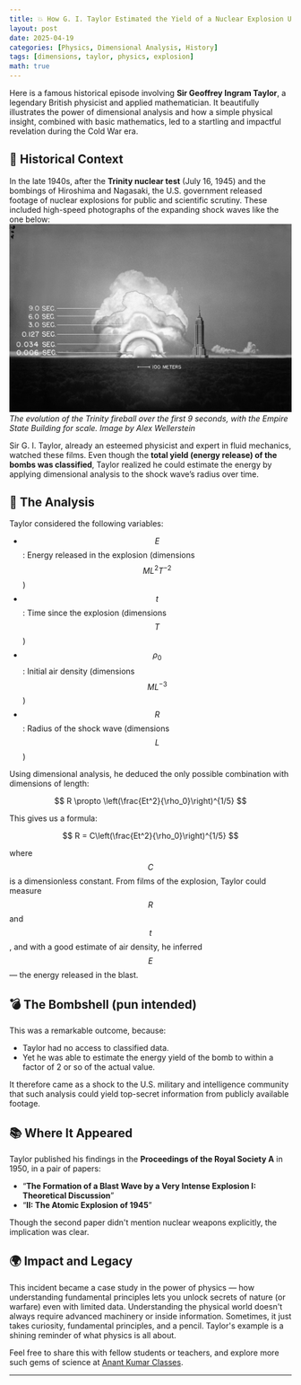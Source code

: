 ```yaml
---
title: 💥 How G. I. Taylor Estimated the Yield of a Nuclear Explosion Using Physics
layout: post
date: 2025-04-19
categories: [Physics, Dimensional Analysis, History]
tags: [dimensions, taylor, physics, explosion]
math: true
---
```



Here is a famous historical episode involving **Sir Geoffrey Ingram Taylor**, a legendary British physicist and applied mathematician. It beautifully illustrates the power of dimensional analysis and how a simple physical insight, combined with basic mathematics, led to a startling and impactful revelation during the Cold War era.

## 📜 Historical Context
In the late 1940s, after the **Trinity nuclear test** (July 16, 1945) and the bombings of Hiroshima and Nagasaki, the U.S. government released footage of nuclear explosions for public and scientific scrutiny. These included high-speed photographs of the expanding shock waves like the one below:
![Shock wave radius vs time](/assets/img/the_trinity_explosion.jpg "The evolution of the Trinity fireball over the first 9 seconds, with the Empire State Building for scale. Image by Alex Wellerstein")
*The evolution of the Trinity fireball over the first 9 seconds, with the Empire State Building for scale. Image by Alex Wellerstein*

Sir G. I. Taylor, already an esteemed physicist and expert in fluid mechanics, watched these films. Even though the **total yield (energy release) of the bombs was classified**, Taylor realized he could estimate the energy by applying dimensional analysis to the shock wave’s radius over time.

## 🧠 The Analysis
Taylor considered the following variables:

 - $$ E $$: Energy released in the explosion (dimensions $$ ML^2T^{-2} $$)
 - $$ t $$: Time since the explosion (dimensions $$ T $$)
 - $$ \rho_0 $$: Initial air density (dimensions $$ ML^{-3} $$)
 - $$ R $$: Radius of the shock wave (dimensions $$ L $$)
 
Using dimensional analysis, he deduced the only possible combination with dimensions of length:

$$
R \propto \left(\frac{Et^2}{\rho_0}\right)^{1/5}
$$

This gives us a formula:

$$
R = C\left(\frac{Et^2}{\rho_0}\right)^{1/5}
$$

where $$ C $$ is a dimensionless constant. From films of the explosion, Taylor could measure $$ R $$ and $$ t $$, and with a good estimate of air density, he inferred $$ E $$ — the energy released in the blast.

## 💣 The Bombshell (pun intended)
This was a remarkable outcome, because:
 
  - Taylor had no access to classified data.
  - Yet he was able to estimate the energy yield of the bomb to within a factor of 2 or so of the actual value.

It therefore came as a shock to the U.S. military and intelligence community that such analysis could yield top-secret information from publicly available footage.
  
## 📚 Where It Appeared
Taylor published his findings in the **Proceedings of the Royal Society A** in 1950, in a pair of papers:

 - “**The Formation of a Blast Wave by a Very Intense Explosion I: Theoretical Discussion**”
 - “**II: The Atomic Explosion of 1945**”

Though the second paper didn't mention nuclear weapons explicitly, the implication was clear.

## 🌍 Impact and Legacy
This incident became a case study in the power of physics — how understanding fundamental principles lets you unlock secrets of nature (or warfare) even with limited data.
Understanding the physical world doesn't always require advanced machinery or inside information. Sometimes, it just takes curiosity, fundamental principles, and a pencil. Taylor's example is a shining reminder of what physics is all about.

Feel free to share this with fellow students or teachers, and explore more such gems of science at [Anant Kumar Classes](https://anantkumarclasses.github.io).

---





